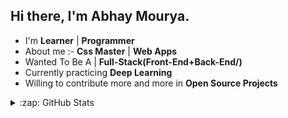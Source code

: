 ## Hi there, I'm Abhay Mourya.
- I'm  **Learner** | **Programmer** 
- About me :- **Css Master** | **Web Apps**
- Wanted To Be A | **Full-Stack(Front-End+Back-End/)**
- Currently practicing **Deep Learning**
- Willing to contribute more and more in **Open Source Projects**
<details>
  <summary>:zap: GitHub Stats</summary>
</br>
<img align="center" alt="Abhay557's GitHub Stats" src="https://github-readme-stats-eight-pink.vercel.app/api?username=Abhay557&&show_icons=true&theme=tokyonight&layout=compact" />
</br>
<img align="center" src="https://github-readme-streak-stats.herokuapp.com/?user=Abhay557&show_icons=true&theme=tokyonight&layout=compact" alt="Abhay557" />

